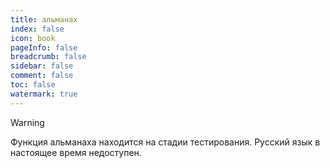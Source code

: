 ```yaml
---
title: альманах
index: false
icon: book
pageInfo: false
breadcrumb: false
sidebar: false
comment: false
toc: false
watermark: true
---
```


> [!warning]
> Функция альманаха находится на стадии тестирования.
> Русский язык в настоящее время недоступен.

<script setup>
    import { createApp,provide } from 'vue';
    import Wiki from '@source/components/wiki/App.vue';
    const wiki = createApp(Wiki);
    provide("i18nLanguage",'en');
</script>

<wiki />
